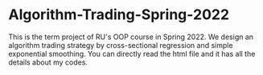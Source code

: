 # Algorithm-Trading-Spring-2022
This is the term project of RU's OOP course in Spring 2022. We design an algorithm trading strategy by cross-sectional regression and simple exponential smoothing.
You can directly read the html file and it has all the details about my codes.

